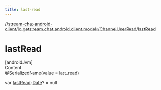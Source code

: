 ```yaml
---
title: last-read
---
```

//[stream-chat-android-client](../../../index.md)/[io.getstream.chat.android.client.models](../index.md)/[ChannelUserRead](index.md)/[lastRead](lastRead.md)



# lastRead  
[androidJvm]  
Content  
@SerializedName(value = last_read)  
  
var [lastRead](lastRead.md): [Date](https://developer.android.com/reference/kotlin/java/util/Date.html)? = null  



